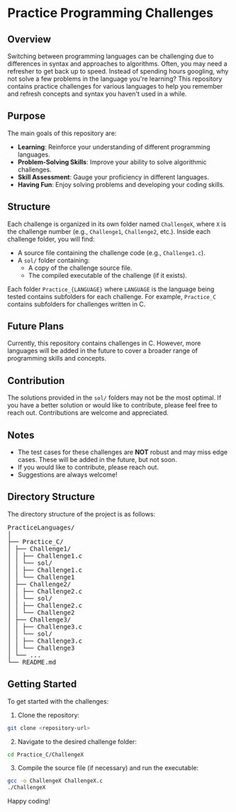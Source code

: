 # Practice Programming Challenges

## Overview

Switching between programming languages can be challenging due to differences in syntax and approaches to algorithms. Often, you may need a refresher to get back up to speed. Instead of spending hours googling, why not solve a few problems in the language you're learning? This repository contains practice challenges for various languages to help you remember and refresh concepts and syntax you haven't used in a while.

## Purpose

The main goals of this repository are:

- **Learning**: Reinforce your understanding of different programming languages.
- **Problem-Solving Skills**: Improve your ability to solve algorithmic challenges.
- **Skill Assessment**: Gauge your proficiency in different languages.
- **Having Fun**: Enjoy solving problems and developing your coding skills.

## Structure

Each challenge is organized in its own folder named `ChallengeX`, where `X` is the challenge number (e.g., `Challenge1`, `Challenge2`, etc.). Inside each challenge folder, you will find:

- A source file containing the challenge code (e.g., `Challenge1.c`).
- A `sol/` folder containing:
   - A copy of the challenge source file.
   - The compiled executable of the challenge (if it exists).

Each folder `Practice_{LANGUAGE}` where `LANGUAGE` is the language being tested contains subfolders for each challenge. For example, `Practice_C` contains subfolders for challenges written in C.

## Future Plans

Currently, this repository contains challenges in C. However, more languages will be added in the future to cover a broader range of programming skills and concepts.

## Contribution

The solutions provided in the `sol/` folders may not be the most optimal. If you have a better solution or would like to contribute, please feel free to reach out. Contributions are welcome and appreciated.

## Notes

- The test cases for these challenges are **NOT** robust and may miss edge cases. These will be added in the future, but not soon.
- If you would like to contribute, please reach out.
- Suggestions are always welcome!

## Directory Structure

The directory structure of the project is as follows:

<pre
>PracticeLanguages/
│
├── Practice_C/
│ ├── Challenge1/
│ │ ├── Challenge1.c
│ │ └── sol/
│ │ ├── Challenge1.c
│ │ └── Challenge1
│ ├── Challenge2/
│ │ ├── Challenge2.c
│ │ └── sol/
│ │ ├── Challenge2.c
│ │ └── Challenge2
│ ├── Challenge3/
│ │ ├── Challenge3.c
│ │ └── sol/
│ │ ├── Challenge3.c
│ │ └── Challenge3
│ └── ...
└── README.md
</pre>

## Getting Started

To get started with the challenges:

1. Clone the repository:

```sh {"id":"01J4GRS0HCCA2DZ6A5816X24XM"}
git clone <repository-url>
```

2. Navigate to the desired challenge folder:

```sh {"id":"01J4GRS0HCCA2DZ6A584YJQF8Y"}
cd Practice_C/ChallengeX
```

3. Compile the source file (if necessary) and run the executable:

```sh {"id":"01J4GRS0HCCA2DZ6A5883TY1MZ"}
gcc -o ChallengeX ChallengeX.c
./ChallengeX
```

Happy coding!


